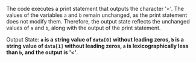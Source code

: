 The code executes a print statement that outputs the character '<'. The values of the variables `a` and `b` remain unchanged, as the print statement does not modify them. Therefore, the output state reflects the unchanged values of `a` and `b`, along with the output of the print statement.

Output State: **`a` is a string value of `data[0]` without leading zeros, `b` is a string value of `data[1]` without leading zeros, `a` is lexicographically less than `b`, and the output is '<'**.